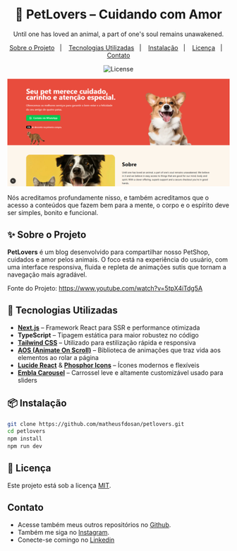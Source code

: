 <h1 align="center"> 🐾 PetLovers – Cuidando com Amor </h1>

<p align="center">
Until one has loved an animal, a part of one's soul remains unawakened.
</p>

<p align="center">
  <a href="#-sobre-o-projeto">Sobre o Projeto</a>&nbsp;&nbsp;&nbsp;|&nbsp;&nbsp;&nbsp;
  <a href="#-tecnologias-utilizadas">Tecnologias Utilizadas</a>&nbsp;&nbsp;&nbsp;|&nbsp;&nbsp;&nbsp;
  <a href="#-instalação">Instalação</a>&nbsp;&nbsp;&nbsp;|&nbsp;&nbsp;&nbsp;
  <a href="#-licença">Licença</a>&nbsp;&nbsp;&nbsp;|&nbsp;&nbsp;&nbsp;
  <a href="#-contato">Contato</a>
</p>

<p align="center">
  <img alt="License" src="https://img.shields.io/static/v1?label=license&message=MIT&color=49AA26&labelColor=000000">
</p>

![preview](.github/preview.png)
<br>

Nós acreditamos profundamente nisso, e também acreditamos que o acesso a conteúdos que fazem bem para a mente, o corpo e o espírito deve ser simples, bonito e funcional.

## ✨ Sobre o Projeto

**PetLovers** é um blog desenvolvido para compartilhar nosso PetShop, cuidados e amor pelos animais. O foco está na experiência do usuário, com uma interface responsiva, fluida e repleta de animações sutis que tornam a navegação mais agradável.

Fonte do Projeto: https://www.youtube.com/watch?v=5tpX4iTdg5A

## 🧪 Tecnologias Utilizadas

* **[Next.js](https://nextjs.org/)** – Framework React para SSR e performance otimizada
* **TypeScript** – Tipagem estática para maior robustez no código
* **[Tailwind CSS](https://tailwindcss.com/)** – Utilizado para estilização rápida e responsiva
* **[AOS (Animate On Scroll)](https://michalsnik.github.io/aos/)** – Biblioteca de animações que traz vida aos elementos ao rolar a página
* **[Lucide React](https://lucide.dev/)** & **[Phosphor Icons](https://phosphoricons.com/)** – Ícones modernos e flexíveis
* **[Embla Carousel](https://www.embla-carousel.com/)** – Carrossel leve e altamente customizável usado para sliders

## 📦 Instalação

```bash
git clone https://github.com/matheusfdosan/petlovers.git
cd petlovers
npm install
npm run dev
```

## 🐶 Licença

Este projeto está sob a licença [MIT](LICENSE).

## Contato

- Acesse também meus outros repositórios no [Github](https://github.com/matheusfdosan?tab=repositories).
- Também me siga no [Instagram](https://instagram.com/matheusfdosan).
- Conecte-se comingo no [Linkedin](https://www.linkedin.com/in/matheusfaus/)